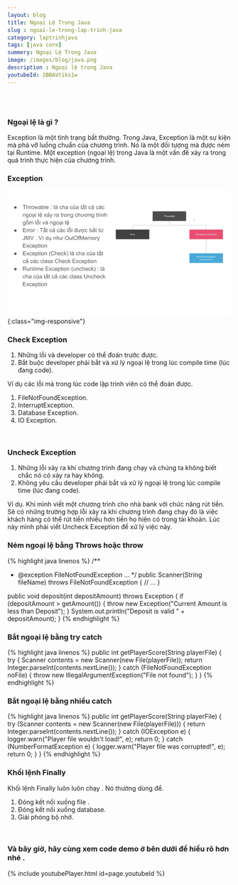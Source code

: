 ```yaml
---
layout: blog
title: Ngoại Lệ Trong Java 
slug : ngoai-le-trong-lap-trinh-java
category: laptrinhjava
tags: [java core]
summery: Ngoại Lệ Trong Java
image: /images/blog/java.png
description : Ngoại lệ trong Java 
youtubeId: 2BBAVtiks1w
---
```



<br><br>

### Ngoại lệ là gì ?
Exception là một tình trạng bất thường. Trong Java, Exception là một sự kiện mà phá vỡ luồng chuẩn của chương trình. 
Nó là một đối tượng mà được ném tại Runtime. Một exception (ngoại lệ) trong Java là một vấn đề xảy ra trong quá trình thực hiện của chương trình. 
<br>

### Exception 
![Exception ](/images/post/javacore/exception.png){:class="img-responsive"}
<br>
### Check Exception
1. Những lỗi và developer có thể đoán trước được.
2. Bắt buộc developer phải bắt và xử lý ngoại lệ trong lúc compile time (lúc đang code).

Ví dụ các lỗi mà trong lúc code lập trình viên có thể đoán được. 
1. FileNotFoundException.
2. InterruptException.
3. Database Exception.
4. IO Exception.
<br>

### Uncheck Exception
1. Những lỗi xảy ra khi chương trình đang chạy và chúng ta không biết chắc nó có xảy ra hay không.
2. Không yêu cầu developer phải bắt và xử lý ngoại lệ trong lúc compile time (lúc đang code).

Ví dụ.
Khi mình viết một chương trình cho nhà bank với chức năng rút tiền. Sẽ có những trường hợp lỗi xảy ra khi chương trình đang chạy đó là việc khách hàng có thể rút tiền nhiều hơn tiền họ hiện có trong tài khoản. Lúc này mình phải viết Uncheck Exception để xử lý việc này. 
<br>

### Ném ngoại lệ bằng Throws hoặc throw

{% highlight java linenos %}
/**
 * @exception FileNotFoundException ...
 */
public Scanner(String fileName) throws FileNotFoundException {
   // ...
}

public void deposit(int depositAmount) throws Exception {
   if (depositAmount > getAmount()) {
       throw new Exception("Current Amount is less than Deposit");
   }
   System.out.println("Deposit is valid " + depositAmount);
}
{% endhighlight %}
<br>

### Bắt ngoại lệ bằng try catch

{% highlight java linenos %}
public int getPlayerScore(String playerFile) {
    try {
        Scanner contents = new Scanner(new File(playerFile));
        return Integer.parseInt(contents.nextLine());
    } catch (FileNotFoundException noFile) {
        throw new IllegalArgumentException("File not found");
    }
}
{% endhighlight %}
<br>

### Bắt ngoại lệ bằng nhiều catch

{% highlight java linenos %}
public int getPlayerScore(String playerFile) {
    try (Scanner contents = new Scanner(new File(playerFile))) {
        return Integer.parseInt(contents.nextLine());
    } catch (IOException e) {
        logger.warn("Player file wouldn't load!", e);
        return 0;
    } catch (NumberFormatException e) {
        logger.warn("Player file was corrupted!", e);
        return 0;
    }
}
{% endhighlight %}
<br>

### Khối lệnh Finally
Khối lệnh Finally luôn luôn chạy . Nó thường dùng để.
1. Đóng kết nối xuống file .
2. Đóng kết nối xuống database.
3. Giải phóng bộ nhớ.
<br>

### Và bây giờ, hãy cùng xem code demo ở bên dưới để hiểu rõ hơn nhé . 

{% include youtubePlayer.html id=page.youtubeId %}

